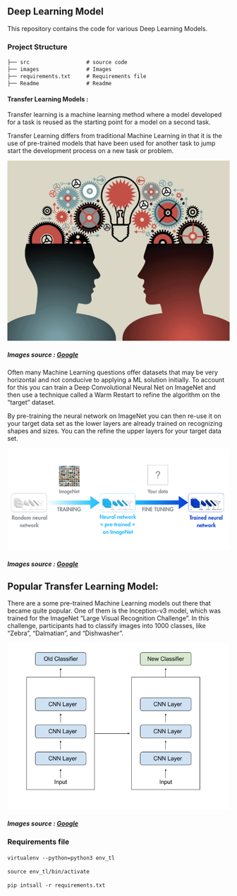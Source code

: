 
## Deep Learning Model
This repository contains the code for various Deep Learning Models.

### Project Structure
```
├── src             	 # source code
├── images               # Images 
├── requirements.txt     # Requirements file 
├── Readme               # Readme 
```

#### Transfer Learning Models :

Transfer learning is a machine learning method where a model developed for a task is reused as the starting point for a model on a second task.

Transfer Learning differs from traditional Machine Learning in that it is the use of pre-trained models that have been used for another task to jump start the development process on a new task or problem.

![alt text](images/1.jpeg)
##### Images source : [Google](www.google.com)


Often many Machine Learning questions offer datasets that may be very horizontal and not conducive to applying a ML solution initially. To account for this you can train a Deep Convolutional Neural Net on ImageNet and then use a technique called a Warm Restart to refine the algorithm on the “target” dataset.

By pre-training the neural network on ImageNet you can then re-use it on your target data set as the lower layers are already trained on recognizing shapes and sizes. You can the refine the upper layers for your target data set.


![alt text](images/2.png)

##### Images source : [Google](www.google.com)

## Popular Transfer Learning Model:

There are a some pre-trained Machine Learning models out there that became quite popular. One of them is the Inception-v3 model, which was trained for the ImageNet “Large Visual Recognition Challenge”. In this challenge, participants had to classify images into 1000 classes, like “Zebra”, “Dalmatian”, and “Dishwasher”.

![alt text](images/3.jpeg)


##### Images source : [Google](www.google.com)

### Requirements file

`virtualenv --python=python3 env_tl`

`source env_tl/bin/activate`

`pip intsall -r requirements.txt`

